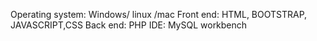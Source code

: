 Operating system: Windows/ linux /mac
Front end: HTML, BOOTSTRAP, JAVASCRIPT,CSS
Back end: PHP
IDE: MySQL workbench
